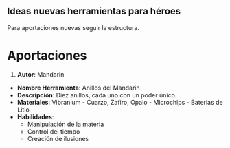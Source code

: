 ## Ideas nuevas herramientas para héroes

Para aportaciones nuevas seguir la estructura. 

# Aportaciones

1. **Autor**: Mandarin
- **Nombre Herramienta**: Anillos del Mandarin
- **Descripción**: Diez anillos, cada uno con un poder único.
- **Materiales**: Vibranium - Cuarzo, Zafiro, Ópalo - Microchips - Baterias de Litio
- **Habilidades**:
    - Manipulación de la materia
    - Control del tiempo
    - Creación de ilusiones
